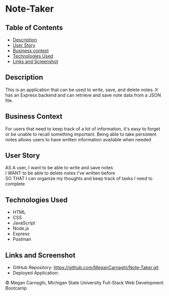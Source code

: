 # Note-Taker

## Table of Contents
* [Description](#description)
* [User Story](#user-story)
* [Business context](#business-context)
* [Technologies Used](#technologies-used)
* [Links and Screenshot](#links-and-screenshot)

## Description
This is an application that can be used to write, save, and delete notes. It has an Express backend and can retrieve and save note data from a JSON file.

## Business Context
For users that need to keep track of a lot of information, it's easy to forget or be unable to recall something important. Being able to take persistent notes allows users to have written information available when needed

## User Story
AS A user, I want to be able to write and save notes  
I WANT to be able to delete notes I've written before  
SO THAT I can organize my thoughts and keep track of tasks I need to complete  

## Technologies Used
* HTML
* CSS
* JavaScript
* Node.js
* Express
* Postman

## Links and Screenshot
* GitHub Repository: https://github.com/MeganCarnaghi/Note-Taker.git
* Deployed Application:


© Megan Carnaghi, Michigan State University Full-Stack Web Development Bootcamp


